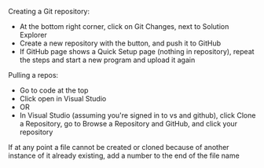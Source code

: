 Creating a Git repository:
- At the bottom right corner, click on Git Changes, next to Solution Explorer
- Create a new repository with the button, and push it to GitHub
- If GitHub page shows a Quick Setup page (nothing in repository), repeat the steps and start a new program and upload it again

Pulling a repos:
- Go to code at the top
- Click open in Visual Studio
- OR
- In Visual Studio (assuming you're signed in to vs and github), click Clone a Repository, go to Browse a Repository and GitHub, and click your repository

If at any point a file cannot be created or cloned because of another instance of it already existing, add a number to the end of the file name
